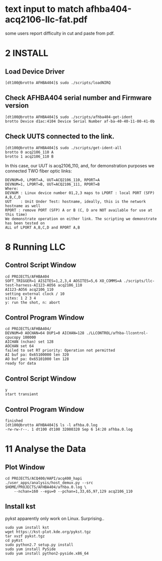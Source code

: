 # text input to match afhba404-acq2106-llc-fat.pdf
some users report difficulty in cut and paste from pdf.

# 2 INSTALL

## Load Device Driver
```
[dt100@brotto AFHBA404]$ sudo ./scripts/loadNIRQ
```
## Check AFHBA404 serial number and Firmware version
```
[dt100@brotto AFHBA404]$ sudo ./scripts/afhba404-get-ident
brotto Device d1ac:4104 Device Serial Number af-ba-40-40-11-00-41-0b
```
## Check UUTS connected to the link.
```
[dt100@brotto AFHBA404]$ sudo ./scripts/get-ident-all
brotto 0 acq2106_110 A
brotto 1 acq2106_110 B
```
In this case, our UUT is acq2106_110, and, for demonstration purposes we connected TWO fiber optic links:
```
DEVNUM=0, LPORT=A, UUT=ACQ2106_110, RPORT=A
DEVNUM=1, LPORT=B, UUT=ACQ2106_111, RPORT=B
Where:
DEVNUM : Linux device number 01,2,3 maps to LPORT : local PORT (SFP) A,B,C,D
UUT    : Unit Under Test: hostname, ideally, this is the network hostname as well
RPORT : remove PORT (SFP) A or B (C, D are NOT available for use at this time)
We demonstrate operation on either link. The scripting we demonstrate has been tested on
ALL of LPORT A,B,C,D and RPORT A,B
```

# 8 Running LLC

## Control Script Window
```
cd PROJECTS/AFHBA404
SOFT_TRIGGER=1 AISITES=1,2,3,4 AOSITES=5,6 XO_COMMS=A ./scripts/llc-test-harness-AI123-AO56 acq2106_110
AI123-AO56 acq2106_110
setting external clock / 10
sites: 1 2 3 4
y: run the shot, n: abort
```

## Control Program Window
```
cd PROJECTS/AFHBA404/
DEVNUM=0 AOCHAN=64 DUP1=0 AICHAN=128 ./LLCONTROL/afhba-llcontrol-cpucopy 100000
AICHAN (nchan) set 128
AOCHAN set 64
failed to set RT priority: Operation not permitted
AI buf pa: 0x65100000 len 320
AO buf pa: 0x65101000 len 128
ready for data
```

## Control Script Window
```
y
start transient
```

## Control Program Window
```
finished
[dt100@brotto AFHBA404]$ ls -l afhba.0.log
-rw-rw-r--. 1 dt100 dt100 32000320 Sep 6 14:20 afhba.0.log
```

# 11 Analyse the Data
## Plot Window
```
cd PROJECTS/ACQ400/HAPI/acq400_hapi
./user_apps/analysis/host_demux.py --src $HOME/PROJECTS/AFHBA404/afhba.0.log \
    --nchan=160 --egu=0 --pchan=1,33,65,97,129 acq2106_110
```

## Install kst 
pykst apparently only work on Linux. Surprising..
```
sudo yum install kst
wget https://kst-plot.kde.org/pykst.tgz
tar xvzf pykst.tgz
cd pyKst
sudo python2.7 setup.py install
sudo yum install PySide
sudo yum install python2-pyside.x86_64
```

